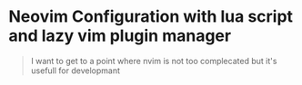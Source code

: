# Neovim Configuration with lua script and lazy vim plugin manager

> I want to get to a point where nvim is not too complecated but it's usefull for developmant
